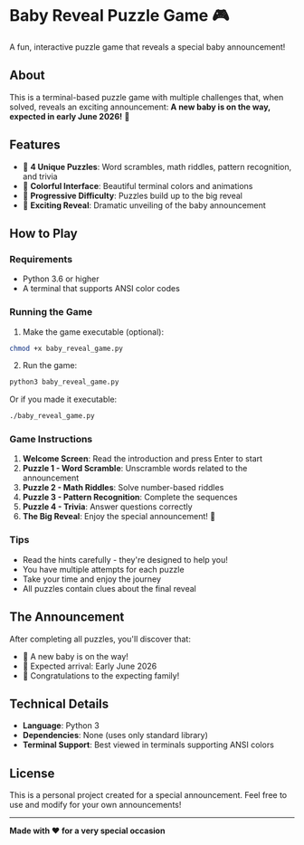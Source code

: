 # Baby Reveal Puzzle Game 🎮

A fun, interactive puzzle game that reveals a special baby announcement!

## About

This is a terminal-based puzzle game with multiple challenges that, when solved, reveals an exciting announcement: **A new baby is on the way, expected in early June 2026!** 👶

## Features

- 🧩 **4 Unique Puzzles**: Word scrambles, math riddles, pattern recognition, and trivia
- 🎨 **Colorful Interface**: Beautiful terminal colors and animations
- 🎯 **Progressive Difficulty**: Puzzles build up to the big reveal
- 🎊 **Exciting Reveal**: Dramatic unveiling of the baby announcement

## How to Play

### Requirements
- Python 3.6 or higher
- A terminal that supports ANSI color codes

### Running the Game

1. Make the game executable (optional):
```bash
chmod +x baby_reveal_game.py
```

2. Run the game:
```bash
python3 baby_reveal_game.py
```

Or if you made it executable:
```bash
./baby_reveal_game.py
```

### Game Instructions

1. **Welcome Screen**: Read the introduction and press Enter to start
2. **Puzzle 1 - Word Scramble**: Unscramble words related to the announcement
3. **Puzzle 2 - Math Riddles**: Solve number-based riddles
4. **Puzzle 3 - Pattern Recognition**: Complete the sequences
5. **Puzzle 4 - Trivia**: Answer questions correctly
6. **The Big Reveal**: Enjoy the special announcement! 🎉

### Tips

- Read the hints carefully - they're designed to help you!
- You have multiple attempts for each puzzle
- Take your time and enjoy the journey
- All puzzles contain clues about the final reveal

## The Announcement

After completing all puzzles, you'll discover that:
- 👶 A new baby is on the way!
- 📅 Expected arrival: Early June 2026
- 🎊 Congratulations to the expecting family!

## Technical Details

- **Language**: Python 3
- **Dependencies**: None (uses only standard library)
- **Terminal Support**: Best viewed in terminals supporting ANSI colors

## License

This is a personal project created for a special announcement. Feel free to use and modify for your own announcements!

---

**Made with ❤️ for a very special occasion**
